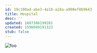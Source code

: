 ```yaml
---
id: 19c190ad-abe3-4a18-a18a-a900ef8b9643
title: Hospital
desc: ''
updated: 1607306199201
created: 1596949191323
stub: false
---
```

![foo](/assets/images/comics/Paper.Comics.11.png)
